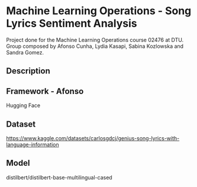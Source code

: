 # Machine Learning Operations - Song Lyrics Sentiment Analysis
Project done for the Machine Learning Operations course 02476 at DTU. Group composed by Afonso Cunha, Lydia Kasapi, Sabina Kozlowska and Sandra Gomez.

## Description

## Framework - Afonso
Hugging Face

## Dataset

https://www.kaggle.com/datasets/carlosgdcj/genius-song-lyrics-with-language-information

## Model

distilbert/distilbert-base-multilingual-cased

